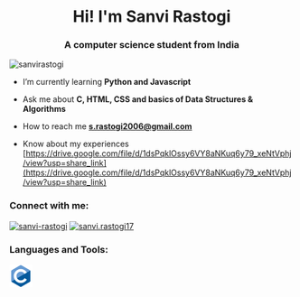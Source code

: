 
<h1 align="center">Hi! I'm Sanvi Rastogi</h1>
<h3 align="center">A computer science student from India</h3>

<p align="left"> <img src="https://komarev.com/ghpvc/?username=sanvirastogi&label=Profile%20views&color=0e75b6&style=flat" alt="sanvirastogi" /> </p>

- I’m currently learning **Python and Javascript**

- Ask me about **C, HTML, CSS and basics of Data Structures & Algorithms**

- How to reach me **s.rastogi2006@gmail.com**

- Know about my experiences [https://drive.google.com/file/d/1dsPqklOssy6VY8aNKuq6y79_xeNtVphj/view?usp=share_link](https://drive.google.com/file/d/1dsPqklOssy6VY8aNKuq6y79_xeNtVphj/view?usp=share_link)

<h3 align="left">Connect with me:</h3>
<p align="left">
<a href="https://linkedin.com/in/sanvi-rastogi" target="blank"><img align="center" src="https://raw.githubusercontent.com/rahuldkjain/github-profile-readme-generator/master/src/images/icons/Social/linked-in-alt.svg" alt="sanvi-rastogi" height="30" width="40" /></a>
<a href="https://instagram.com/sanvi.rastogi17" target="blank"><img align="center" src="https://raw.githubusercontent.com/rahuldkjain/github-profile-readme-generator/master/src/images/icons/Social/instagram.svg" alt="sanvi.rastogi17" height="30" width="40" /></a>
</p>

<h3 align="left">Languages and Tools:</h3>
<p align="left"> <a href="https://www.cprogramming.com/" target="_blank" rel="noreferrer"> <img src="https://raw.githubusercontent.com/devicons/devicon/master/icons/c/c-original.svg" alt="c" width="40" height="40"/> </a> </p>
